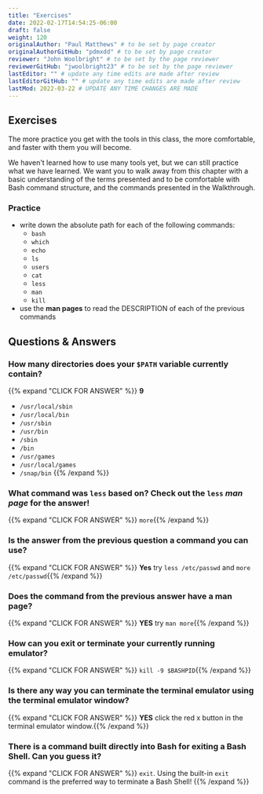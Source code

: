 ```yaml
---
title: "Exercises"
date: 2022-02-17T14:54:25-06:00
draft: false
weight: 120
originalAuthor: "Paul Matthews" # to be set by page creator
originalAuthorGitHub: "pdmxdd" # to be set by page creator
reviewer: "John Woolbright" # to be set by the page reviewer
reviewerGitHub: "jwoolbright23" # to be set by the page reviewer
lastEditor: "" # update any time edits are made after review
lastEditorGitHub: "" # update any time edits are made after review
lastMod: 2022-03-22 # UPDATE ANY TIME CHANGES ARE MADE
---
```


## Exercises

The more practice you get with the tools in this class, the more comfortable, and faster with them you will become.

We haven't learned how to use many tools yet, but we can still practice what we have learned. We want you to walk away from this chapter with a basic understanding of the terms presented and to be comfortable with Bash command structure, and the commands presented in the Walkthrough.

### Practice

- write down the absolute path for each of the following commands:
  - `bash`
  - `which`
  - `echo`
  - `ls`
  - `users`
  - `cat`
  - `less`
  - `man`
  - `kill`
- use the **man pages** to read the DESCRIPTION of each of the previous commands

## Questions & Answers

### How many directories does your `$PATH` variable currently contain?

{{% expand "CLICK FOR ANSWER" %}} 
**9**
- `/usr/local/sbin`
- `/usr/local/bin`
- `/usr/sbin`
- `/usr/bin`
- `/sbin`
- `/bin`
- `/usr/games`
- `/usr/local/games`
- `/snap/bin`
{{% /expand %}}

### What command was `less` based on? Check out the `less` *man page* for the answer!

{{% expand "CLICK FOR ANSWER" %}} `more`{{% /expand %}}

### Is the answer from the previous question a command you can use?

{{% expand "CLICK FOR ANSWER" %}} **Yes** try `less /etc/passwd` and `more /etc/passwd`{{% /expand %}}

### Does the command from the previous answer have a **man page**?

{{% expand "CLICK FOR ANSWER" %}} **YES** try `man more`{{% /expand %}}

### How can you exit or terminate your currently running emulator?

{{% expand "CLICK FOR ANSWER" %}} `kill -9 $BASHPID`{{% /expand %}}

### Is there any way you can terminate the terminal emulator using the terminal emulator window?

{{% expand "CLICK FOR ANSWER" %}} **YES** click the red x button in the terminal emulator window.{{% /expand %}}

### There is a command built directly into Bash for exiting a Bash Shell. Can you guess it?

{{% expand "CLICK FOR ANSWER" %}} 
`exit`. Using the built-in `exit` command is the preferred way to terminate a Bash Shell!
{{% /expand %}}
